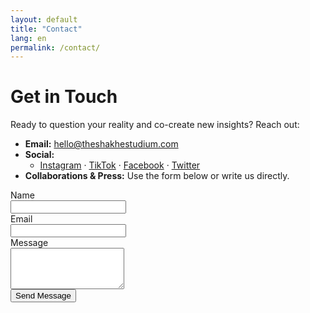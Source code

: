 ```yaml
---
layout: default
title: "Contact"
lang: en
permalink: /contact/
---
```


# Get in Touch

Ready to question your reality and co-create new insights? Reach out:

- **Email:** [hello@theshakhestudium.com](theshakhestudium@theshakhestudium.com)  
- **Social:**  
  - [Instagram](#) · [TikTok](#) · [Facebook](#) · [Twitter](#)  
- **Collaborations & Press:** Use the form below or write us directly.

<form action="https://formspree.io/f/yourFormID" method="POST">
  <label>Name<br><input type="text" name="name" required></label><br>
  <label>Email<br><input type="email" name="email" required></label><br>
  <label>Message<br><textarea name="message" rows="4" required></textarea></label><br>
  <button type="submit">Send Message</button>
</form>
